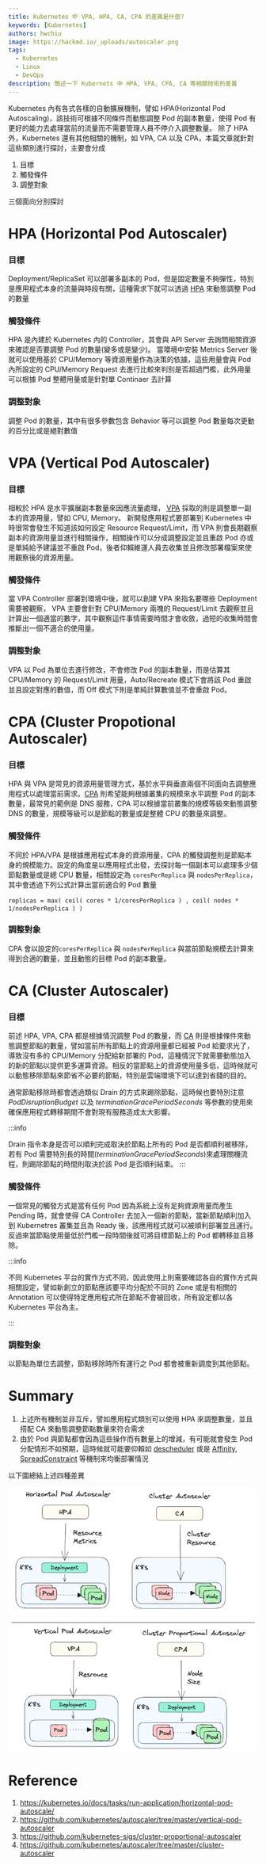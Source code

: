 ```yaml
---
title: Kubernetes 中 VPA, HPA, CA, CPA 的差異是什麼?
keywords: [Kubernetes]
authors: hwchiu
image: https://hackmd.io/_uploads/autoscaler.png
tags:
  - Kubernetes
  - Linux
  - DevOps
description: 簡述一下 Kubernets 中 HPA, VPA, CPA, CA 等相關技術的差異
---
```



Kubernetes 內有各式各樣的自動擴展機制，譬如 HPA(Horizontal Pod Autoscaling)，該技術可根據不同條件而動態調整 Pod 的副本數量，使得 Pod 有更好的能力去處理當前的流量而不需要管理人員不停介入調整數量。
除了 HPA 外，Kubernetes 還有其他相關的機制，如 VPA, CA 以及 CPA，本篇文章就針對這些類別進行探討，主要會分成

1. 目標
2. 觸發條件
3. 調整對象

三個面向分別探討

# HPA (Horizontal Pod Autoscaler)

### 目標
Deployment/ReplicaSet 可以部署多副本的 Pod，但是固定數量不夠彈性，特別是應用程式本身的流量與時段有關，這種需求下就可以透過 [HPA](https://kubernetes.io/docs/tasks/run-application/horizontal-pod-autoscale/) 來動態調整 Pod 的數量

### 觸發條件
HPA 是內建於 Kubernetes 內的 Controller，其會與 API Server 去詢問相關資源來確認是否要調整 Pod 的數量(變多或是變少)。
當環境中安裝 Metrics Server 後就可以使用基於 CPU/Memory 等資源用量作為決策的依據，這些用量會與 Pod 內所設定的 CPU/Memory Request 去進行比較來判別是否超過門檻，此外用量可以根據 Pod 整體用量或是針對單 Continaer 去計算

### 調整對象
調整 Pod 的數量，其中有很多參數包含 Behavior 等可以調整 Pod 數量每次更動的百分比或是絕對數值


# VPA (Vertical Pod Autoscaler)

### 目標
相較於 HPA 是水平擴展副本數量來因應流量處理， [VPA](https://github.com/kubernetes/autoscaler/tree/master/vertical-pod-autoscaler) 採取的則是調整單一副本的資源用量，譬如 CPU, Memory。
新開發應用程式要部署到 Kubernetes 中時很常會發生不知道該如何設定 Resource Request/Limit，而 VPA 則會長期觀察副本的資源用量並進行相關操作，相關操作可以分成調整設定並且重啟 Pod 亦或是單純給予建議並不重啟 Pod，後者仰賴維運人員去收集並且修改部署檔案來使用觀察後的資源用量。


### 觸發條件
當 VPA Controller 部署到環境中後，就可以創建 VPA 來指名要哪些 Deployment 需要被觀察， VPA 主要會針對 CPU/Memory 兩塊的 Request/Limit 去觀察並且計算出一個適當的數字，其中觀察這件事情需要時間才會收斂，過短的收集時間會推斷出一個不適合的使用量。

### 調整對象
VPA 以 Pod 為單位去進行修改，不會修改 Pod 的副本數量，而是估算其 CPU/Memory 的 Request/Limit 用量，Auto/Recreate 模式下會將該 Pod 重啟並且設定對應的數值，而 Off 模式下則是單純計算數值並不會重啟 Pod。


# CPA (Cluster Propotional Autoscaler)

### 目標
HPA 與 VPA 是常見的資源用量管理方式，基於水平與垂直兩個不同面向去調整應用程式以處理當前需求。[CPA](https://github.com/kubernetes-sigs/cluster-proportional-autoscaler) 則希望能夠根據叢集的規模來水平調整 Pod 的副本數量，最常見的範例是 DNS 服務，CPA 可以根據當前叢集的規模等級來動態調整 DNS 的數量，規模等級可以是節點的數量或是整體 CPU 的數量來調整。

### 觸發條件
不同於 HPA/VPA 是根據應用程式本身的資源用量，CPA 的觸發調整則是節點本身的規模能力。設定的角度是以應用程式出發，去探討每一個副本可以處理多少個節點數量或是總 CPU 數量，相關設定為 `coresPerReplica` 與 `nodesPerReplica`，其中會透過下列公式計算出當前適合的 Pod 數量

```
replicas = max( ceil( cores * 1/coresPerReplica ) , ceil( nodes * 1/nodesPerReplica ) )
```

### 調整對象
CPA 會以設定的`coresPerReplica` 與 `nodesPerReplica` 與當前節點規模去計算來得到合適的數量，並且動態的目標 Pod 的副本數量。

# CA (Cluster Autoscaler)

### 目標
前述 HPA, VPA, CPA 都是根據情況調整 Pod 的數量，而 [CA](https://github.com/kubernetes/autoscaler/tree/master/cluster-autoscaler) 則是根據條件來動態調整節點的數量，譬如當前所有節點上的資源用量都已經被 Pod 給要求光了，導致沒有多的 CPU/Memory 分配給新部署的 Pod，這種情況下就需要動態加入的新的節點以提供更多運算資源。相反的當節點上的資源使用量多低，這時候就可以動態移除節點來節省不必要的節點，特別是雲端環境下可以達到省錢的目的。

通常節點移除時都會透過類似 Drain 的方式來踢除節點，這時候也要特別注意 *PodDisruptionBudget* 以及 *terminationGracePeriodSeconds* 等參數的使用來確保應用程式轉移期間不會對現有服務造成太大影響。


:::info

Drain 指令本身是否可以順利完成取決於節點上所有的 Pod 是否都順利被移除，若有 Pod 需要特別長的時間(*terminationGracePeriodSeconds*)來處理關機流程，則踢除節點的時間則取決於該 Pod 是否順利結束。
:::


### 觸發條件
一個常見的觸發方式是當有任何 Pod 因為系統上沒有足夠資源用量而產生 Pending 時，就會使得 CA Controller 去加入一個新的節點，當新節點順利加入到 Kubernetres 叢集並且為 Ready 後，該應用程式就可以被順利部署並且運行。反過來當節點使用量低於門檻一段時間後就可將目標節點上的 Pod 都轉移並且移除。

:::info

不同 Kubernetes 平台的實作方式不同，因此使用上則需要確認各自的實作方式與相關設定，譬如新創立的節點應該要平均分配於不同的 Zone 或是有相關的 Annotation 可以使得特定應用程式所在節點不會被回收，所有設定都以各 Kubernetes 平台為主。

:::


### 調整對象
以節點為單位去調整，節點移除時所有運行之 Pod 都會被重新調度到其他節點。

# Summary

1. 上述所有機制並非互斥，譬如應用程式類別可以使用 HPA 來調整數量，並且搭配 CA 來動態調整節點數量來符合需求
2. 由於 Pod 與節點都會因為這些操作而有數量上的增減，有可能就會發生 Pod 分配情形不如預期，這時候就可能要仰賴如 [descheduler](https://github.com/kubernetes-sigs/descheduler) 或是 [Affinity, SpreadConstraint](https://medium.com/me/stats/post/e52eebb4bc38) 等機制來均衡部署情況


以下圖總結上述四種差異

![](./assets/autoscaler.png)


# Reference
1. https://kubernetes.io/docs/tasks/run-application/horizontal-pod-autoscale/
2. https://github.com/kubernetes/autoscaler/tree/master/vertical-pod-autoscaler
3. https://github.com/kubernetes-sigs/cluster-proportional-autoscaler
4. https://github.com/kubernetes/autoscaler/tree/master/cluster-autoscaler

